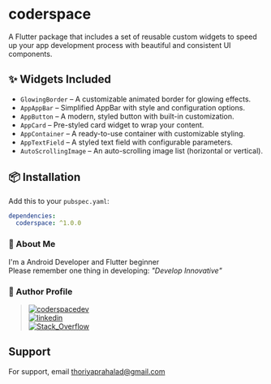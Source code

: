 # coderspace

A Flutter package that includes a set of reusable custom widgets to speed up your app development process with beautiful and consistent UI components.

## ✨ Widgets Included

- `GlowingBorder` – A customizable animated border for glowing effects.
- `AppAppBar` – Simplified AppBar with style and configuration options.
- `AppButton` – A modern, styled button with built-in customization.
- `AppCard` – Pre-styled card widget to wrap your content.
- `AppContainer` – A ready-to-use container with customizable styling.
- `AppTextField` – A styled text field with configurable parameters.
- `AutoScrollingImage` – An auto-scrolling image list (horizontal or vertical).

## 📦 Installation

Add this to your `pubspec.yaml`:

```yaml
dependencies:
  coderspace: ^1.0.0
```

### 🚀 About Me

I'm a Android Developer and Flutter beginner <br />
Please remember one thing in developing: *"Develop Innovative"*

### 📝 Author Profile

> [![coderspacedev](https://img.shields.io/badge/GitHub-100000?style=for-the-badge&logo=github&logoColor=white)](https://github.com/coderspacedev) <br />
> [![linkedin](https://img.shields.io/badge/linkedin-0A66C2?style=for-the-badge&logo=linkedin&logoColor=white)](https://www.linkedin.com/in/thoriya-prahalad-1b6a82137) <br />
> [![Stack_Overflow](https://img.shields.io/badge/Stack_Overflow-FE7A16?style=for-the-badge&logo=stack-overflow&logoColor=white)](https://stackoverflow.com/users/9917404/thoriya-prahalad)

## Support

For support, email thoriyaprahalad@gmail.com

